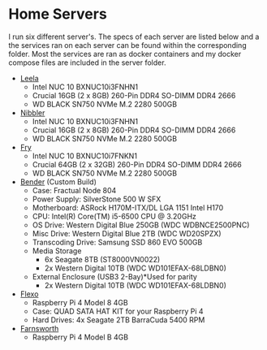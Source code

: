 # Home Servers
I run six different server's. The specs of each server are listed below and a the services ran on each server can be found within the corresponding folder. Most the services are ran as docker containers and my docker compose files are included in the server folder.

* [Leela](leela/README.md)
  * Intel NUC 10 BXNUC10i3FNHN1
  * Crucial 16GB (2 x 8GB) 260-Pin DDR4 SO-DIMM DDR4 2666
  * WD BLACK SN750 NVMe M.2 2280 500GB
* [Nibbler](nibbler/README.md)
  * Intel NUC 10 BXNUC10i3FNHN1
  * Crucial 16GB (2 x 8GB) 260-Pin DDR4 SO-DIMM DDR4 2666
  * WD BLACK SN750 NVMe M.2 2280 500GB
* [Fry](fry/README.md)
  * Intel NUC 10 BXNUC10i7FNKN1
  * Crucial 64GB (2 x 32GB) 260-Pin DDR4 SO-DIMM DDR4 2666
  * WD BLACK SN750 NVMe M.2 2280 500GB
* [Bender](bender/README.md) (Custom Build)
  * Case: Fractual Node 804
  * Power Supply: SilverStone 500 W SFX
  * Motherboard: ASRock H170M-ITX/DL LGA 1151 Intel H170 
  * CPU: Intel(R) Core(TM) i5-6500 CPU @ 3.20GHz
  * OS Drive: Western Digital Blue 250GB (WDC WDBNCE2500PNC)
  * Misc Drive: Western Digital Blue 2TB (WDC WD20SPZX) 
  * Transcoding Drive: Samsung SSD 860 EVO 500GB
  * Media Storage
    - 6x Seagate 8TB (ST8000VN0022)
    - 2x Western Digital 10TB (WDC WD101EFAX-68LDBN0)
  * External Enclosure (USB3 2-Bay)*Used for parity
    - 2x Western Digital 10TB (WDC WD101EFAX-68LDBN0)
* [Flexo](flexo/README.md)
  * Raspberry Pi 4 Model 8 4GB
  * Case: QUAD SATA HAT KIT for your Raspberry Pi 4
  * Hard Drives: 4x Seagate 2TB BarraCuda 5400 RPM
* [Farnsworth](farnsworth/README.md)
  *  Raspberry Pi 4 Model B 4GB

